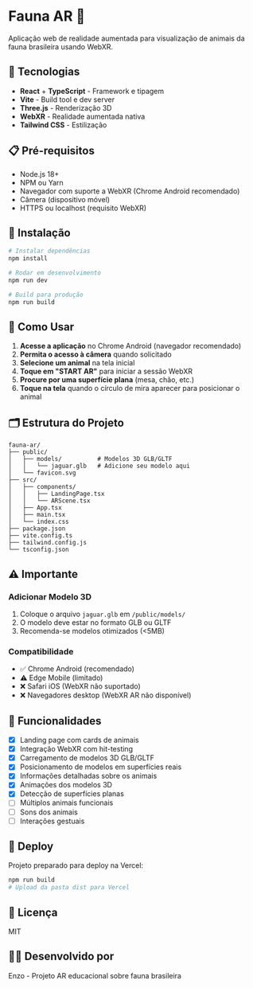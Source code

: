 # Fauna AR 🐆

Aplicação web de realidade aumentada para visualização de animais da fauna brasileira usando WebXR.

## 🚀 Tecnologias

- **React** + **TypeScript** - Framework e tipagem
- **Vite** - Build tool e dev server
- **Three.js** - Renderização 3D
- **WebXR** - Realidade aumentada nativa
- **Tailwind CSS** - Estilização

## 📋 Pré-requisitos

- Node.js 18+
- NPM ou Yarn
- Navegador com suporte a WebXR (Chrome Android recomendado)
- Câmera (dispositivo móvel)
- HTTPS ou localhost (requisito WebXR)

## 🔧 Instalação

```bash
# Instalar dependências
npm install

# Rodar em desenvolvimento
npm run dev

# Build para produção
npm run build
```
## 📱 Como Usar

1. **Acesse a aplicação** no Chrome Android (navegador recomendado)
2. **Permita o acesso à câmera** quando solicitado
3. **Selecione um animal** na tela inicial
4. **Toque em "START AR"** para iniciar a sessão WebXR
5. **Procure por uma superfície plana** (mesa, chão, etc.)
6. **Toque na tela** quando o círculo de mira aparecer para posicionar o animal

## 🗂️ Estrutura do Projeto

```
fauna-ar/
├── public/
│   ├── models/          # Modelos 3D GLB/GLTF
│   │   └── jaguar.glb   # Adicione seu modelo aqui
│   └── favicon.svg
├── src/
│   ├── components/
│   │   ├── LandingPage.tsx
│   │   └── ARScene.tsx
│   ├── App.tsx
│   ├── main.tsx
│   └── index.css
├── package.json
├── vite.config.ts
├── tailwind.config.js
└── tsconfig.json
```
## ⚠️ Importante

### Adicionar Modelo 3D
1. Coloque o arquivo `jaguar.glb` em `/public/models/`
2. O modelo deve estar no formato GLB ou GLTF
3. Recomenda-se modelos otimizados (<5MB)

### Compatibilidade
- ✅ Chrome Android (recomendado)
- ⚠️ Edge Mobile (limitado)
- ❌ Safari iOS (WebXR não suportado)
- ❌ Navegadores desktop (WebXR AR não disponível)

## 🎯 Funcionalidades

- [x] Landing page com cards de animais
- [x] Integração WebXR com hit-testing
- [x] Carregamento de modelos 3D GLB/GLTF
- [x] Posicionamento de modelos em superfícies reais
- [x] Informações detalhadas sobre os animais
- [x] Animações dos modelos 3D
- [x] Detecção de superfícies planas
- [ ] Múltiplos animais funcionais
- [ ] Sons dos animais
- [ ] Interações gestuais

## 🚀 Deploy

Projeto preparado para deploy na Vercel:

```bash
npm run build
# Upload da pasta dist para Vercel
```

## 📝 Licença

MIT

## 👨‍💻 Desenvolvido por

Enzo - Projeto AR educacional sobre fauna brasileira